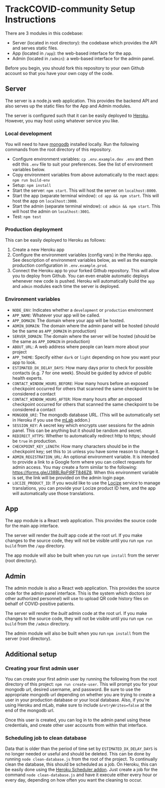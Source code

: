 # TrackCOVID-community Setup Instructions

There are 3 modules in this codebase:
- Server (located in root directory): the codebase which provides the API and serves static files.
- App (located in `/app`): the web-based interface for the app.
- Admin (located in `/admin`): a web-based interface for the admin panel.

Before you begin, you should fork this repository to your own Github account so that you have your own copy of the code.


## Server

The server is a node.js web application. This provides the backend API and also serves up the static files for the App and Admin modules.

The server is configured such that it can be easily deployed to [Heroku](https://www.heroku.com/). However, you may host using whatever service you like.

### Local development
You will need to have [mongodb](https://www.mongodb.com/) installed locally. Run the following commands from the root directory of this repository.

- Configure environment variables: `cp .env.example.dev .env` and then edit this `.env` file to suit your preferences. See the list of environment variables below.
- Copy environment variables from above automatically to the react apps: `npm run build-env`
- Setup: `npm install`
- Start the server: `npm start`. This will host the server on `localhost:8000`.
- Start the app (separate terminal window): `cd app && npm start`. This will host the app on `localhost:3000`.
- Start the admin (separate terminal window): `cd admin && npm start`. This will host the admin on `localhost:3001`.
- Test: `npm test`

### Production deployment

This can be easily deployed to Heroku as follows:

1. Create a new Heroku app
2. Configure the environment variables (config vars) in the Heroku app. See description of environment variables below, as well as the example production configuration in `.env.example.prod`.
3. Connect the Heroku app to your forked Github repository. This will allow you to deploy from Github. You can even enable automatic deploys whenever new code is pushed. Heroku will automatically build the `app` and `admin` modules each time the server is deployed.

### Environment variables

- `NODE_ENV`: Indicates whether a `development` or `production` environment
- `APP_NAME`: Whatever your app will be called.
- `APP_DOMAIN`: The domain where your app will be hosted.
- `ADMIN_DOMAIN`: The domain where the admin panel will be hosted (should be the same as `APP_DOMAIN` in production)
- `SERVER_DOMAIN`: The domain where the server will be hosted (should be the same as `APP_DOMAIN` in production)
- `ABOUT_URL`: A web address where people can learn more about your project
- `APP_THEME`: Specify either `dark` or `light` depending on how you want your app to look.
- `ESTIMATED_DX_DELAY_DAYS`: How many days prior to check for possible contacts (e.g. 7 for one week). Should be guided by advice of public health experts.
- `CONTACT_WINDOW_HOURS_BEFORE`: How many hours before an exposed checkpoint occurred for others that scanned the same checkpoint to be considered a contact
- `CONTACT_WINDOW_HOURS_AFTER`: How many hours after an exposed checkpoint occurred for others that scanned the same checkpoint to be considered a contact
- `MONGODB_URI`: The mongodb database URL. (This will be automatically set in Heroku if you use the [mLab](https://elements.heroku.com/addons/mongolab) addon.)
- `SESSION_KEY`: A secret key which encrypts user sessions for the admin panel. This can be anything but it should be random and secret.
- `REDIRECT_HTTPS`: Whether to automatically redirect http to https; should be `true` in production.
- `CHECKPOINT_KEY_LENGTH`: How many characters should be in the checkpoint key; set this to `16` unless you have some reason to change it.
- `ADMIN_REGISTRATION_URL`: An optional environment variable. It is intended to provide a link to a Google form where you can collect requests for admin access. You may create a form similar to the following: https://forms.gle/J38BLRpFtRFT846Z8. When this environment variable is set, the link will be provided on the admin login page.
- `LOCIZE_PRODUCT_ID`: If you would like to use the [Locize](https://locize.com) service to manage translations, you can provide your Locize product ID here, and the app will automatically use those translations.


## App

The app module is a React web application. This provides the source code for the main app interface.

The server will render the *built* app code at the root url. If you make changes to the source code, they will not be visible until you run `npm run build` from the `/app` directory.

The app module will also be built when you run `npm install` from the server (root directory).


## Admin

The admin module is also a React web application. This provides the source code for the admin panel interface. This is the system which doctors (or other authorized personnel) will use to upload QR code history files on behalf of COVID-positive patients.

The server will render the *built* admin code at the root url. If you make changes to the source code, they will not be visible until you run `npm run build` from the `/admin` directory.

The admin module will also be built when you run `npm install` from the server (root directory).


## Additional setup

### Creating your first admin user

You can create your first admin user by running the following from the root directory of this project: `npm run create-user`. This will prompt you for your mongodb url, desired username, and password. Be sure to use the appropriate mongodb url depending on whether you are trying to create a user in your production database or your local database. Also, if you're using Heroku and mLab, make sure to include `&retryWrites=false` at the end of the mongodb url.

Once this user is created, you can log in to the admin panel using these credentials, and create other user accounts from within that interface.

### Scheduling job to clean database

Data that is older than the period of time set by `ESTIMATED_DX_DELAY_DAYS` is no longer needed or useful and should be deleted. This can be done by running `node clean-database.js` from the root of the project. To continually clean the database, this should be scheduled as a job. On Heroku, this can be easily done using the [Heroku Scheduler addon](https://devcenter.heroku.com/articles/scheduler). Just create a job for the command `node clean-database.js` and have it execute either every hour or every day, depending on how often you want the cleaning to occur.
